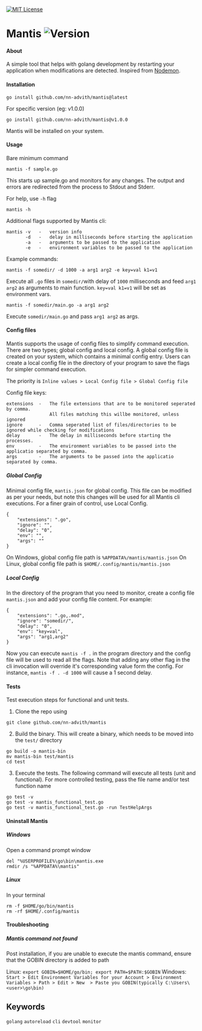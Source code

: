 [![MIT License][license-shield]][license-url]

# Mantis ![Version][version-tag]

#### About

A simple tool that helps with golang development by restarting your application when modifications are detected. Inspired from [Nodemon](https://www.npmjs.com/package/nodemon).

#### Installation

```
go install github.com/nn-advith/mantis@latest
```

For specific version (eg: v1.0.0)

```
go install github.com/nn-advith/mantis@v1.0.0
```

Mantis will be installed on your system.

#### Usage

Bare minimum command

```
mantis -f sample.go
```

This starts up sample.go and monitors for any changes. The output and errors are redirected from the process to Stdout and Stderr.

For help, use `-h` flag

```
mantis -h
```

Additional flags supported by Mantis cli:

```
mantis -v   -   version info
       -d   -   delay in milliseconds before starting the application
       -a   -   arguments to be passed to the application
       -e   -   environment variables to be passed to the application
```

Example commands:

```
mantis -f somedir/ -d 1000 -a arg1 arg2 -e key=val k1=v1
```

Execute all `.go` files in `somedir/`with delay of `1000` milliseconds and feed `arg1 arg2` as arguments to main function. `key=val k1=v1` will be set as environment vars.

```
mantis -f somedir/main.go -a arg1 arg2
```

Execute `somedir/main.go` and pass `arg1 arg2` as args.

#### Config files

Mantis supports the usage of config files to simplify command execution. There are two types; global config and local config. A global config file is created on your system, which contains a minimal config entry. Users can create a local config file in the directory of your program to save the flags for simpler command execution.

The priority is `Inline values > Local Config file > Global Config file`

Config file keys:

```
extensions  -   The file extensions that are to be monitored seperated by comma.
                All files matching this willbe monitored, unless ignored
ignore      -   Comma seperated list of files/directories to be ignored while checking for modifications
delay       -   The delay in milliseconds before starting the processes.
env         -   The environment variables to be passed into the applicatio separated by comma.
args        -   The arguments to be passed into the applicatio separated by comma.
```

##### Global Config

Minimal config file, `mantis.json` for global config. This file can be modified as per your needs, but note this changes will be used for all Mantis cli executions. For a finer grain of control, use Local Config.

```
{
    "extensions": ".go",
    "ignore": "",
    "delay": "0",
    "env": "",
    "args": ""
}
```

On Windows, global config file path is `%APPDATA%/mantis/mantis.json`
On Linux, global config file path is `$HOME/.config/mantis/mantis.json`

##### Local Config

In the directory of the program that you need to monitor, create a config file `mantis.json` and add your config file content. For example:

```
{
    "extensions": ".go,.mod",
    "ignore": "somedir/",
    "delay": "0",
    "env": "key=val",
    "args": "arg1,arg2"
}
```

Now you can execute `mantis -f .` in the program directory and the config file will be used to read all the flags. Note that adding any other flag in the cli invocation will override it's corresponding value form the config. For instance, `mantis -f . -d 1000` will cause a 1 second delay.

#### Tests

Test execution steps for functional and unit tests.

1. Clone the repo using

```
git clone github.com/nn-advith/mantis
```

2. Build the binary. This will create a binary, which needs to be moved into the `test/` directory

```
go build -o mantis-bin
mv mantis-bin test/mantis
cd test
```

3. Execute the tests. The following command will execute all tests (unit and functional). For more controlled testing, pass the file name and/or test function name

```
go test -v
go test -v mantis_functional_test.go
go test -v mantis_functional_test.go -run TestHelpArgs
```

#### Uninstall Mantis

##### Windows

Open a command prompt window

```
del "%USERPROFILE%\go\bin\mantis.exe
rmdir /s "%APPDATA%\mantis"
```

##### Linux

In your terminal

```
rm -f $HOME/go/bin/mantis
rm -rf $HOME/.config/mantis
```

#### Troubleshooting

##### Mantis command not found

Post installation, if you are unable to execute the mantis command, ensure that the GOBIN directory is added to path

Linux:
`export GOBIN=$HOME/go/bin; export PATH=$PATH:$GOBIN`
Windows:
`Start > Edit Environment Variables for your Account > Environment Variables > Path > Edit > New  > Paste you GOBIN(typically C:\Users\<user>\go\bin)`

## Keywords

`golang` `autoreload` `cli` `devtool` `monitor`

[license-shield]: https://img.shields.io/badge/LICENSE-MIT-green?style=flat&labelColor=%232a2a2a&color=%2365ff8a
[license-url]: https://github.com/nn-advith/mantis/blob/main/LICENSE
[windows-installer-url]: https://github.com/nn-advith/nyx/releases/download/v1.0.0/Nyx-Setup-1.0.0.exe
[windows-installer-icon]: https://img.shields.io/badge/windows-installer-blue?style=for-the-badge
[version-tag]: https://img.shields.io/badge/v-1.0.0-green?style=flat&labelColor=%232a2a2a&color=%2365ff8a
